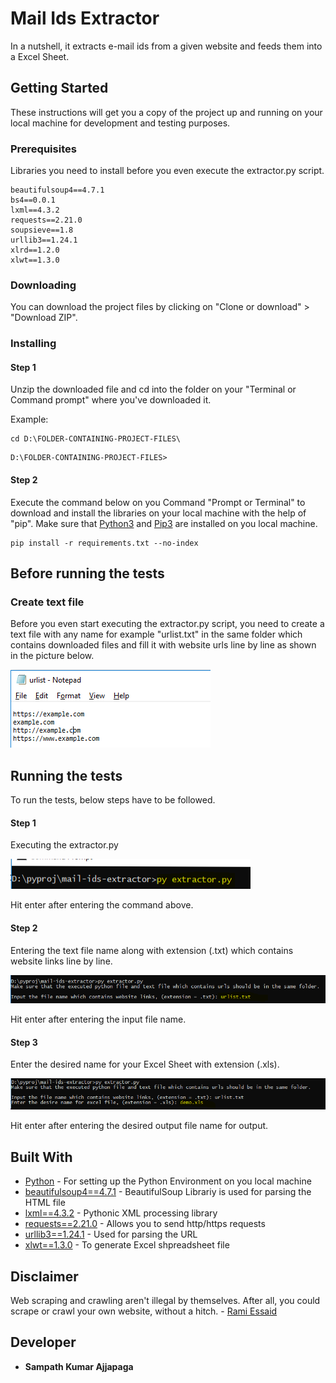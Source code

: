 # Mail Ids Extractor

In a nutshell, it extracts e-mail ids from a given website and feeds them into a Excel Sheet.

## Getting Started

These instructions will get you a copy of the project up and running on your local machine for development and testing purposes.
### Prerequisites

Libraries you need to install before you even execute the extractor.py script.
```
beautifulsoup4==4.7.1
bs4==0.0.1
lxml==4.3.2
requests==2.21.0
soupsieve==1.8
urllib3==1.24.1
xlrd==1.2.0
xlwt==1.3.0
```

### Downloading

You can download the project files by clicking on "Clone or download" > "Download ZIP".

### Installing

#### Step 1

Unzip the downloaded file and cd into the folder on your "Terminal or Command prompt" where you've downloaded it.

Example:
```
cd D:\FOLDER-CONTAINING-PROJECT-FILES\
```
```
D:\FOLDER-CONTAINING-PROJECT-FILES>
```

#### Step 2

Execute the command below on you Command "Prompt or Terminal" to download and install the libraries on your local machine with the help of "pip". Make sure that [Python3](https://www.python.org/downloads/) and [Pip3](https://pypi.org/project/pip/) are installed on you local machine.

```
pip install -r requirements.txt --no-index
```
## Before running the tests

### Create text file

Before you even start executing the extractor.py script, you need to create a text file with any name for example "urlist.txt" in the same folder which contains downloaded files and fill it with website urls line by line as shown in the picture below.

![](Images/img_4.PNG)

## Running the tests

To run the tests, below steps have to be followed.

#### Step 1

Executing the extractor.py

![](Images/img_1.PNG)

Hit enter after entering the command above.

#### Step 2

Entering the text file name along with extension (.txt) which contains website links line by line.

![](Images/img_2.PNG)

Hit enter after entering the input file name.

#### Step 3

Enter the desired name for your Excel Sheet with extension (.xls).

![](Images/img_3.PNG)

Hit enter after entering the desired output file name for output.

## Built With

* [Python](https://www.python.org/downloads/) - For setting up the Python Environment on you local machine
* [beautifulsoup4==4.7.1](https://pypi.org/project/beautifulsoup4/) - BeautifulSoup Librariy is used for parsing the HTML file
* [lxml==4.3.2](https://pypi.org/project/lxml/) - Pythonic XML processing library
* [requests==2.21.0](https://pypi.org/project/requests/) - Allows you to send http/https requests
* [urllib3==1.24.1](https://pypi.org/project/urllib3/) - Used for parsing the URL
* [xlwt==1.3.0](https://pypi.org/project/xlwt/) - To generate Excel shpreadsheet file

## Disclaimer

Web scraping and crawling aren't illegal by themselves. After all, you could scrape or crawl your own website, without a hitch. - [Rami Essaid](https://resources.distilnetworks.com/all-blog-posts/is-web-scraping-illegal-depends-on-what-the-meaning-of-the-word-is-is)

## Developer

* **Sampath Kumar Ajjapaga** 
